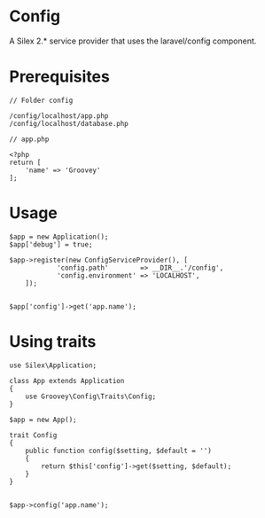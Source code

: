 # Config
A Silex 2.* service provider that uses the laravel/config component.


# Prerequisites

    // Folder config

    /config/localhost/app.php
    /config/localhost/database.php

    // app.php

    <?php
    return [
        'name' => 'Groovey'
    ];



# Usage

    $app = new Application();
    $app['debug'] = true;

    $app->register(new ConfigServiceProvider(), [
                'config.path'        => __DIR__.'/config',
                'config.environment' => 'LOCALHOST',
        ]);


    $app['config']->get('app.name');



# Using traits

    use Silex\Application;

    class App extends Application
    {
        use Groovey\Config\Traits\Config;
    }

    $app = new App();

    trait Config
    {
        public function config($setting, $default = '')
        {
            return $this['config']->get($setting, $default);
        }
    }


    $app->config('app.name');


